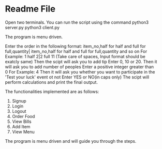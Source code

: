 # Readme File
Open two terminals.
You can run the script using the command
python3 server.py
python3 client.py

The program is menu driven.

Enter the order in the following format:
item_no,half for half and full for full,quantity|
item_no,half for half and full for full,quantity
and so on
For Example:
1 half 2|2 full 11
(Take care of spaces, Input format should be exatcly same)
Then the scipt will ask you to add tip
Enter 0, 10 or 20.
Then it will ask you to add number of peoples
Enter a positive integer greater than 0
For Example:
4
Then it will ask you whether you want to participate in the 'Test your luck' event ot not
Enter YES or NO(in caps only)
The scipt will perform calculations and print the final output.

The functionalities implemented are as follows:
1) Signup
2) Login
3) Logout
4) Order Food
5) View Bills
6) Add Item
7) View Menu

The program is menu driven and will guide you through the steps.